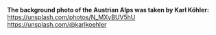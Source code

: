 **The background photo of the Austrian Alps was taken by Karl Köhler:**
https://unsplash.com/photos/N_MXyBUV5hU
https://unsplash.com/@karlkoehler
